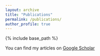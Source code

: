 ```yaml
---
layout: archive
title: "Publications"
permalink: /publications/
author_profile: true
---
```


{% include base_path %}

You can find my articles on [Google Scholar](https://scholar.google.co.uk/citations?user=u4-ClbQAAAAJ&hl=en)

